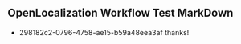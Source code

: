 ## OpenLocalization Workflow Test MarkDown
* 298182c2-0796-4758-ae15-b59a48eea3af 
thanks!<!--HONumber=Feb16_HO4-->
